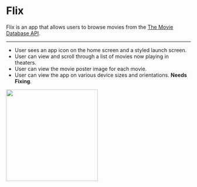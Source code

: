 # Flix

Flix is an app that allows users to browse movies from the [The Movie Database API](http://docs.themoviedb.apiary.io/#).

---

- User sees an app icon on the home screen and a styled launch screen.
- User can view and scroll through a list of movies now playing in theaters.
- User can view the movie poster image for each movie.
- User can view the app on various device sizes and orientations. **Needs Fixing**.

<img src="http://g.recordit.co/BoIlmRsfSB.gif" width=250><br>

